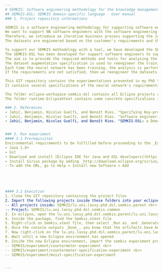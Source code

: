 ```yaml
---
# SEMKIS: Software engineering methodology for the knowledge management of intelligent Systems
## SEMKIS-DSL: SEMKIS domain-specific language - User manual
### 1. Project repository informations

SEMKIS is a software engineering methodology for supporting software engineers to engineer deep learning datasets for developing improved neural networks (NN).
We want to support NN software engineers with the software engineering principles in order to produce high-quality neural networks.
Therefore, we introduce an iterative business process supporting the improvement of neural networks via dataset augmentation.
The datasets are engineered based on the customer's requirements and the neural network's recognition skills (key-properties) acquired during the training.

To support our SEMKIS methodology with a tool, we have developed the SEMKIS-toolseet, consisting of a textual editor and the SEMKIS domain-specific language (SEMKIS-DSL).
The SEMKIS-DSL has been developed for support software engineers to support the specification of the requirements and key-properties of neural networks.
The aim is to provide the required methods and tools for analysing the neural network's key-properties and customer's requirements in order to determine and specify a dataset augmentation.
The dataset augmentation specification is used to reengineer the training and testing dataset for improving the neural network during another training.
Each time the neural network has been training, the analysis is performed in order to verify the satisfaction of the reuqirements.
If the requirements are not satisfied, then we reengineer the datasets and retrain the neural network.

This GIT repository contains the experimentations presented in my PhD thesis presenting the SEMKIS methodology.
It contains several specifications of the neural network's requirements and key-properties.

The folder eclipse-workspace-semkis-dsl contains all Eclipse projects related to the SEMKIS-DSL grammar.
The folder runtime-EclipseXtext contains some concrete specifications in the context of the MNIST (recognition of handwritten digits) and meter counter (recognition of the meter counter state) case studies.

### 2. References
- Jahić, Benjamin, Nicolas Guelfi, and Benoît Ries. "Specifying Key-properties to Improve the Recognition Skills of Neural Networks." Proceedings of the 2020 European Symposium on Software Engineering. 2020.
- Jahić, Benjamin, Nicolas Guelfi, and Benoît Ries. "Software engineering for dataset augmentation using generative adversarial networks." 2019 IEEE 10th International Conference on Software Engineering and Service Science (ICSESS). IEEE, 2019.	
- Jahić, Benjamin, Nicolas Guelfi, and Benoît Ries. "SEMKIS-DSL: a Domain-Specific Language for Specifying Neural Network's Key-Properties." Lassy, Technical Report, 2021.


### 3. Run experiment
#### 3.1 Prerequisites
Environmental requirements to be fulfilled before proceeding to the _Execution_.
- Java 1.8+
- Git
- Download and install [Eclipse IDE for Java and DSL developers](https://www.eclipse.org/downloads/packages/)
- Install Sirius package by adding _http://download.eclipse.org/sirius/updates/releases/6.6.0/2020-09_ to your Eclipse installation to reach the update site of Sirius <br>
--To add the URL, go to Help > Install new Software > Add





#### 3.2 Execution
1. Clone the GIT repository containing the project files
2. Import the following projects inside these folders into your eclipse environment: <br>
-- All projects inside: SEMKIS/lu.uni.lassy.phd.dsl.semkis.parent <br>
-- Project: SEMKIS/lu.uni.lassy.phd.dsl.semkis.common
3. In eclipse, open the lu.uni.lassy.phd.dsl.semkis.parent/lu.uni.lassy.phd.dsl.semkis/src/lu.uni.lassy.phd.dsl.semkis package contained in lu.uni.lassy.phd.dsl.semkis.parent 
4. Inside the package, find the Semkis.xtext file
5. Right-click on Semkis.xtext file, then select _Run as_ and _Generate Xtext Artifacts_
6. Once the console outputs _Done_, you know that the artifacts have been generated
7. Now right-click on the lu.uni.lassy.phd.dsl.semkis.parent/lu.uni.lassy.phd.dsl.semkis package, then select _Run as_ and Eclipse Application
8. Wait until a new Eclipse environment has opened
9. Inside the new Eclipse environment, import the semkis experiment project folders:<br>
-- SEMKIS/experiment/countermeter-experiment <br>
-- SEMKIS/experiment/countermeter-specification-experiment <br>
-- SEMKIS/experiment/mnist-specification-experiment


---
```

